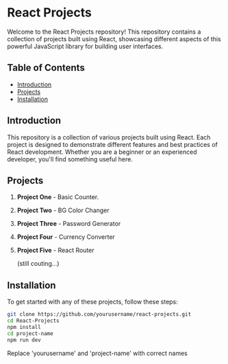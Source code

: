 # React Projects

Welcome to the React Projects repository! This repository contains a collection of projects built using React, showcasing different aspects of this powerful JavaScript library for building user interfaces.

## Table of Contents

- [Introduction](#introduction)
- [Projects](#projects)
- [Installation](#installation)


## Introduction

This repository is a collection of various projects built using React. Each project is designed to demonstrate different features and best practices of React development. Whether you are a beginner or an experienced developer, you'll find something useful here.

## Projects

1. **Project One** - Basic Counter.
2. **Project Two** - BG Color Changer
3. **Project Three** - Password Generator
4. **Project Four** - Currency Converter
5. **Project Five** - React Router
   
   (still couting...)

## Installation

To get started with any of these projects, follow these steps:

   ```bash
   git clone https://github.com/yourusername/react-projects.git
   cd React-Projects
   npm install
   cd project-name
   npm run dev
   ```
Replace 'yourusername' and 'project-name' with correct names
